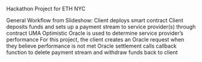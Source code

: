 Hackathon Project for ETH NYC

General Workflow from Slideshow:
Client deploys smart contract
Client deposits funds and sets up a payment stream to service provider(s) through contract
UMA Optimistic Oracle is used to determine service provider’s performance
For this project, the client creates an Oracle request when they believe performance is not met
Oracle settlement calls callback function to delete payment stream and withdraw funds back to client
